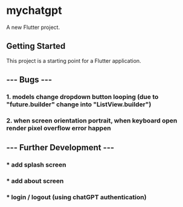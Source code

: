 # mychatgpt

A new Flutter project.

## Getting Started

This project is a starting point for a Flutter application.

## --- Bugs ---
### 1. models change dropdown button looping (due to "future.builder" change into "ListView.builder")
### 2. when screen orientation portrait, when keyboard open render pixel overflow error happen

## --- Further Development ---
### * add splash screen
### * add about screen
### * login / logout (using chatGPT authentication)